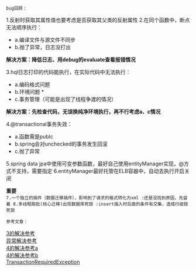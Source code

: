 `bug回顾：`

1.反射时获取其属性值也要考虑是否获取其父类的反射属性
2.在同个函数中，断点无法顺序执行：
- a.编译文件与源文件不同步  
- b.抛了异常，日志没打出

**解决方案：降低日志、用debug的evaluate查看报错情况**

3.hql日志打印的代码能执行，在实际代码中无法执行：
- a.编码格式问题   
- b.环境问题 * 
- c.事务管理（可能是出现了线程争渡的情况）

**解决方案：先检查代码，无误换纯净环境执行，再不行考虑a、c情况**

4.@transactional事务失效：
- a.函数需是publc  
- b.spring会对unchecked的事务发生回滚 
- c.抛了异常

5.spring data jpa中使用可变参数函数，最好自己使用entityManager实现，@方式不支持，需要指定
6.entityManager最好托管在ELB容器中，自动去执行开启关闭


**重要**  
``
7.一个独立的插件（数据迁移插件），影响到了请求的格式转化为xml :还是没找到原因，先留着
8.多线程跑批(核心迁移)出现数据库死锁 :insert插入时后面的条件有交集，造成行级锁死锁
``

`参考文章：`

[3的解决参考](https://segmentfault.com/q/1010000008998030)  
[异常解决参考](https://www.ibm.com/developerworks/cn/java/j-lo-exception-misdirection/)  
[4的解决参考a](http://ask.csdn.net/questions/178819)  
[4的解决参考b](http://www.cnblogs.com/wuxiaofeng/p/6819209.html)  
[TransactionRequiredException](https://samebug.io/exceptions/99155/javax.persistence.TransactionRequiredException/executing-an-updatedelete-query?soft=false)  



